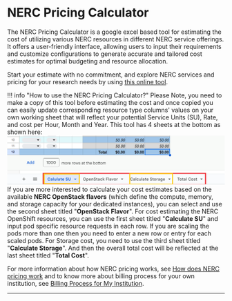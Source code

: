 # NERC Pricing Calculator

The NERC Pricing Calculator is a google excel based tool for estimating the cost
of utilizing various NERC resources in different NERC service offerings. It offers
a user-friendly interface, allowing users to input their requirements and customize
configurations to generate accurate and tailored cost estimates for optimal
budgeting and resource allocation.

Start your estimate with no commitment, and explore NERC services and pricing for
your research needs by using [this online tool](https://docs.google.com/spreadsheets/d/187bQgz3eB3W9OL7x9rrgaJ2pi7u85xMJvUJbnKzzBQM/edit#gid=0).

!!! info "How to use the NERC Pricing Calculator?"
    Please Note, you need to make a copy of this tool before estimating the
    cost and once copied you can easily update corresponding resource type columns'
    values on your own working sheet that will reflect your potential Service
    Units (SU), Rate, and cost per Hour, Month and Year. This tool has 4 sheets
    at the bottom as shown here:
    ![Estimator Available Sheets](images/cost-estimator-bottom-sheets.png)
    If you are more interested to calculate your cost estimates based on the available
    **NERC OpenStack flavors** (which define the compute, memory, and storage capacity
    for your dedicated instances), you can select and use the second sheet titled
    "**OpenStack Flavor**". For cost estimating the NERC OpenShift resources,
    you can use the first sheet titled "**Calculate SU**" and input pod specific
    resource requests in each row. If you are scaling the pods more than one then
    you need to enter a new row or entry for each scaled pods. For Storage cost,
    you need to use the third sheet titled "**Calculate Storage**". And then the
    overall total cost will be reflected at the last sheet titled "**Total Cost**".

For more information about how NERC pricing works, see
[How does NERC pricing work](get-started/cost-billing/how-pricing-works.md) and
to know more about billing process for your own institution, see
[Billing Process for My Institution](get-started/cost-billing/billing-process-for-my-institution.md).

---
